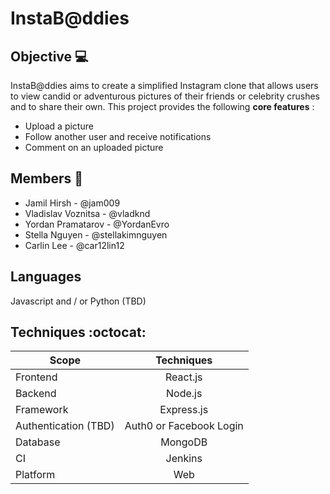 # InstaB@ddies

## Objective :computer:
InstaB@ddies aims to create a simplified Instagram clone that allows users to view candid or adventurous pictures of their friends or celebrity crushes and to share their own. This project provides the following **core features** :
* Upload a picture
* Follow another user and receive notifications
* Comment on an uploaded picture

## Members :bust_in_silhouette:
* Jamil Hirsh - @jam009
* Vladislav Voznitsa - @vladknd
* Yordan Pramatarov - @YordanEvro
* Stella Nguyen - @stellakimnguyen
* Carlin Lee - @car12lin12

## Languages
Javascript and / or Python (TBD)

## Techniques :octocat:
| Scope                 | Techniques                      |
| --------------        |:-----------------------:        |
| Frontend              | React.js                        |
| Backend               | Node.js                         |
| Framework             | Express.js                      |
| Authentication (TBD)  | Auth0 or Facebook Login         |
| Database              | MongoDB                         |
| CI                    | Jenkins                         |
| Platform              | Web                             |